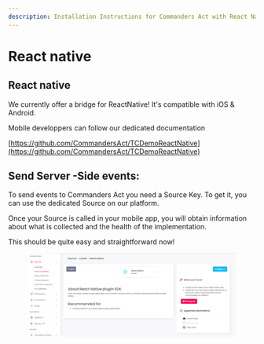 ```yaml
---
description: Installation Instructions for Commanders Act with React Native.
---
```


# React native

## React native

We currently offer a bridge for ReactNative! It's compatible with iOS & Android.

Mobile developpers can follow our dedicated documentation

[https://github.com/CommandersAct/TCDemoReactNative](https://github.com/CommandersAct/TCDemoReactNative)

## Send Server -Side events:

To send events to Commanders Act you need a Source Key. To get it, you can use the dedicated Source on our platform.

Once your Source is called in your mobile app, you will obtain information about what is collected and the health of the implementation.&#x20;

This should be quite easy and straightforward now!

<figure><img src="../../../.gitbook/assets/image (1) (1) (1) (1) (1) (1).png" alt=""><figcaption></figcaption></figure>

